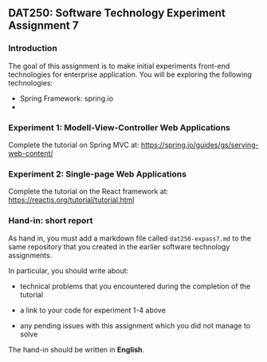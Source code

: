 ## DAT250: Software Technology Experiment Assignment 7

### Introduction

The goal of this assignment is to make initial experiments front-end technologies for enterprise application. You will be exploring the following technologies:

- Spring Framework: spring.io
-

### Experiment 1: Modell-View-Controller Web Applications

Complete the tutorial on Spring MVC at: https://spring.io/guides/gs/serving-web-content/

### Experiment 2: Single-page Web Applications

Complete the tutorial on the React framework at: https://reactjs.org/tutorial/tutorial.html

### Hand-in: short report

As hand in, you must add a markdown file called `dat250-expass7.md` to the same repository that you created in the earlier software technology assignments.

In particular, you should write about:

- technical problems that you encountered during the completion of the tutorial

- a link to your code for experiment 1-4 above

- any pending issues with this assignment which you did not manage to solve

The hand-in should be written in **English**.
